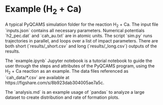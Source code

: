 # Example (H<sub>2</sub> + Ca) 
<p>A typical PyQCAMS simulation folder for the reaction H<sub>2</sub> + Ca. The input file `inputs.json` contains all necessary parameters. Numerical potentials `h2_pec.dat` and `cah_au.txt` are in atomic units. The script `sim.py` runs trajectories in parallel, and loops over a list of impact parameters. There are both short (`results/_short.csv` and long (`results/_long.csv`) outputs of the results.</p>

<p>The `example.ipynb` Jupyter notebook is a tutorial notebook to guide the user through the steps and attributes of the PyQCAMS program, using the H<sub>2</sub> + Ca reaction as an example. The data files referenced as `cah_data/*.csv` are available at https://figshare.com/s/8b923dab304005ae7a5c.</p>

<p>The `analysis.md` is an example usage of `pandas` to analyze a large dataset to create distribution and rate of formation plots. </p> 

